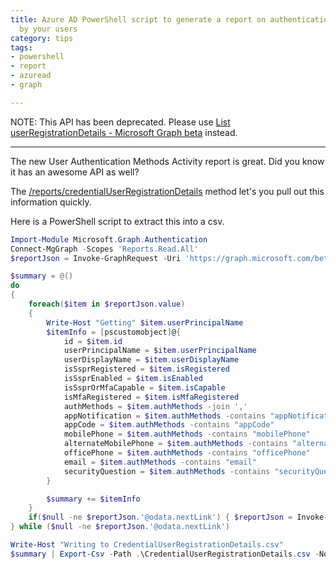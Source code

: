 ```yaml
---
title: Azure AD PowerShell script to generate a report on authentication methods registered
  by your users
category: tips
tags:
- powershell
- report
- azuread
- graph

---
```

NOTE: This API has been deprecated. Please use [List userRegistrationDetails - Microsoft Graph beta](https://learn.microsoft.com/en-us/graph/api/authenticationmethodsroot-list-userregistrationdetails?view=graph-rest-beta&tabs=http) instead.

***

The new User Authentication Methods Activity report is great. Did you know it has an awesome API as well?

The [/reports/credentialUserRegistrationDetails](https://docs.microsoft.com/en-us/graph/api/resources/credentialuserregistrationdetails?view=graph-rest-beta&preserve-view=true) method let's you pull out this information quickly.

Here is a PowerShell script to extract this into a csv.

```powershell
Import-Module Microsoft.Graph.Authentication
Connect-MgGraph -Scopes 'Reports.Read.All'
$reportJson = Invoke-GraphRequest -Uri 'https://graph.microsoft.com/beta/reports/credentialUserRegistrationDetails?$top=1000' -Method GET

$summary = @()
do
{
    foreach($item in $reportJson.value)
    {
        Write-Host "Getting" $item.userPrincipalName
        $itemInfo = [pscustomobject]@{
            id = $item.id
            userPrincipalName = $item.userPrincipalName
            userDisplayName = $item.userDisplayName
            isSsprRegistered = $item.isRegistered
            isSsprEnabled = $item.isEnabled
            isSsprOrMfaCapable = $item.isCapable
            isMfaRegistered = $item.isMfaRegistered
            authMethods = $item.authMethods -join ','
            appNotification = $item.authMethods -contains "appNotification"
            appCode = $item.authMethods -contains "appCode"
            mobilePhone = $item.authMethods -contains "mobilePhone"
            alternateMobilePhone = $item.authMethods -contains "alternateMobilePhone"
            officePhone = $item.authMethods -contains "officePhone"
            email = $item.authMethods -contains "email"
            securityQuestion = $item.authMethods -contains "securityQuestion"
        }

        $summary += $itemInfo
    }
    if($null -ne $reportJson.'@odata.nextLink') { $reportJson = Invoke-GraphRequest -Uri $reportJson.'@odata.nextLink' }
} while ($null -ne $reportJson.'@odata.nextLink') 

Write-Host "Writing to CredentialUserRegistrationDetails.csv"
$summary | Export-Csv -Path .\CredentialUserRegistrationDetails.csv -NoTypeInformation
```